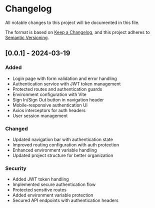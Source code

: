 # Changelog

All notable changes to this project will be documented in this file.

The format is based on [Keep a Changelog](https://keepachangelog.com/en/1.0.0/),
and this project adheres to [Semantic Versioning](https://semver.org/spec/v2.0.0.html).

## [0.0.1] - 2024-03-19

### Added
- Login page with form validation and error handling
- Authentication service with JWT token management
- Protected routes and authentication guards
- Environment configuration with Vite
- Sign In/Sign Out button in navigation header
- Mobile-responsive authentication UI
- Axios interceptors for auth headers
- User session management

### Changed
- Updated navigation bar with authentication state
- Improved routing configuration with auth protection
- Enhanced environment variable handling
- Updated project structure for better organization

### Security
- Added JWT token handling
- Implemented secure authentication flow
- Protected sensitive routes
- Added environment variable protection
- Secured API endpoints with authentication headers